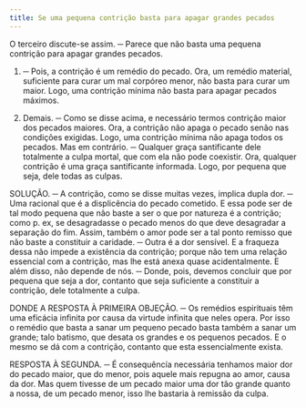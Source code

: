 ```yaml
---
title: Se uma pequena contrição basta para apagar grandes pecados
---
```


O terceiro discute-se assim. ─ Parece que não basta uma pequena contrição para apagar grandes pecados.  

1. ─ Pois, a contrição é um remédio do pecado. Ora, um remédio material, suficiente para curar um mal corpóreo menor, não basta para curar um maior. Logo, uma contrição mínima não basta para apagar pecados máximos.  

2. Demais. ─ Como se disse acima, e necessário termos contrição maior dos pecados maiores. Ora, a contrição não apaga o pecado senão nas condições exigidas. Logo, uma contrição mínima não apaga todos os pecados.  Mas em contrário. ─ Qualquer graça santificante dele totalmente a culpa mortal, que com ela não pode coexistir. Ora, qualquer contrição é uma graça santificante informada. Logo, por pequena que seja, dele todas as culpas.  

SOLUÇÃO. ─ A contrição, como se disse muitas vezes, implica dupla dor. ─ Uma racional que é a displicência do pecado cometido. E essa pode ser de tal modo pequena que não baste a ser o que por natureza é a contrição; como p. ex, se desagradasse o pecado menos do que deve desagradar a separação do fim. Assim, também o amor pode ser a tal ponto remisso que não baste a constituir a caridade. ─ Outra é a dor sensível. E a fraqueza dessa não impede a existência da contrição; porque não tem uma relação essencial com a contrição, mas lhe está anexa quase acidentalmente. E além disso, não depende de nós. ─ Donde, pois, devemos concluir que por pequena que seja a dor, contanto que seja suficiente a constituir a contrição, dele totalmente a culpa.  

DONDE A RESPOSTA À PRIMEIRA OBJEÇÃO. ─ Os remédios espirituais têm uma eficácia infinita por causa da virtude infinita que neles opera. Por isso o remédio que basta a sanar um pequeno pecado basta também a sanar um grande; talo batismo, que desata os grandes e os pequenos pecados. E o mesmo se dá com a contrição, contanto que esta essencialmente exista.  

RESPOSTA À SEGUNDA. ─ É consequêncía necessária tenhamos maior dor do pecado maior, que do menor, pois aquele mais repugna ao amor, causa da dor. Mas quem tivesse de um pecado maior uma dor tão grande quanto a nossa, de um pecado menor, isso lhe bastaria à remissão da culpa.